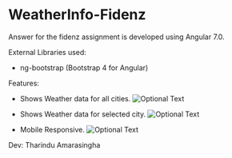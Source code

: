 # WeatherInfo-Fidenz

Answer for the fidenz assignment is developed using Angular 7.0.

External Libraries used:
  * ng-bootstrap (Bootstrap 4 for Angular)
  
Features:

  * Shows Weather data for all cities.
![Optional Text](../master/images/1.png)

  * Shows Weather data for selected city.
![Optional Text](../master/images/2.png)

  * Mobile Responsive.
![Optional Text](../master/images/Untitled.png)

Dev: Tharindu Amarasingha
